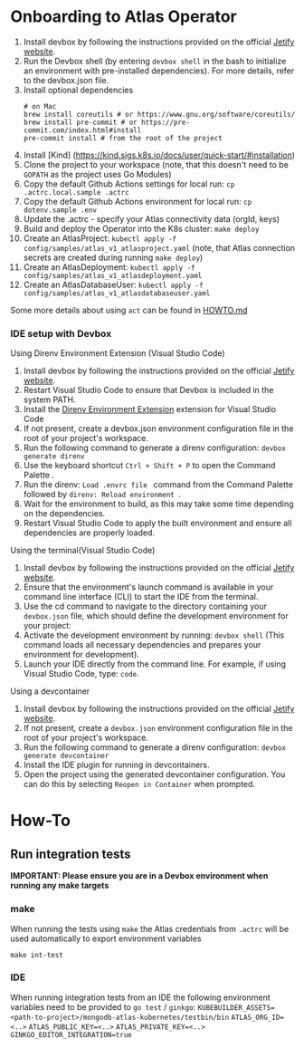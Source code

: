 # Onboarding to Atlas Operator
1. Install devbox by following the instructions provided on the official [Jetify website](https://www.jetify.com/devbox).
2. Run the Devbox shell (by entering ```devbox shell``` in the bash to initialize an environment with pre-installed dependencies). For more details, refer to the devbox.json file.
3. Install optional dependencies
    ```
    # on Mac
    brew install coreutils # or https://www.gnu.org/software/coreutils/
    brew install pre-commit # or https://pre-commit.com/index.html#install
    pre-commit install # from the root of the project
    ```
4. Install [Kind] (https://kind.sigs.k8s.io/docs/user/quick-start/#installation)
4. Clone the project to your workspace (note, that this doesn't need to be `GOPATH` as the project uses Go Modules)
5. Copy the default Github Actions settings for local run: `cp .actrc.local.sample .actrc`
6. Copy the default Github Actions environment for local run: `cp dotenv.sample .env`
7. Update the .actrc - specify your Atlas connectivity data (orgId, keys)
8. Build and deploy the Operator into the K8s cluster: `make deploy`
9. Create an AtlasProject: `kubectl apply -f config/samples/atlas_v1_atlasproject.yaml` (note, that Atlas connection secrets are created during running `make deploy`)
10. Create an AtlasDeployment: `kubectl apply -f config/samples/atlas_v1_atlasdeployment.yaml`
11. Create an AtlasDatabaseUser: `kubectl apply -f config/samples/atlas_v1_atlasdatabaseuser.yaml`

Some more details about using `act` can be found in [HOWTO.md](../../.github/HOWTO.md)
### IDE setup with Devbox
Using Direnv Environment Extension (Visual Studio Code)
1. Install devbox by following the instructions provided on the official [Jetify website](https://www.jetify.com/devbox).
2. Restart Visual Studio Code to ensure that Devbox is included in the system PATH.
3. Install the [Direnv Environment Extension](https://marketplace.visualstudio.com/items?itemName=mkhl.direnv) extension for Visual Studio Code
4. If not present, create a devbox.json environment configuration file in the root of your project's workspace.
5. Run the following command to generate a direnv configuration:  `devbox generate direnv`
6. Use the keyboard shortcut  `Ctrl + Shift + P` to open the Command Palette .
7. Run the direnv:  `Load .envrc file ` command from the Command Palette followed by  `direnv: Reload environment `.
8. Wait for the environment to build, as this may take some time depending on the dependencies.
9. Restart Visual Studio Code to apply the built environment and ensure all dependencies are properly loaded.

Using the terminal(Visual Studio Code)
1. Install devbox by following the instructions provided on the official [Jetify website](https://www.jetify.com/devbox).
2. Ensure that the environment's launch command is available in your command line interface (CLI) to start the IDE from the terminal.
3. Use the cd command to navigate to the directory containing your `devbox.json` file, which should define the development environment for your project:
4. Activate the development environment by running: `devbox shell` (This command loads all necessary dependencies and prepares your environment for development).
5. Launch your IDE directly from the command line. For example, if using Visual Studio Code, type: `code`.

Using a devcontainer
1. Install devbox by following the instructions provided on the official [Jetify website](https://www.jetify.com/devbox).
2. If not present, create a `devbox.json` environment configuration file in the root of your project's workspace.
3. Run the following command to generate a direnv configuration: `devbox generate devcontainer`
4. Install the IDE plugin for running in devcontainers.
5. Open the project using the generated devcontainer configuration. You can do this by selecting `Reopen in Container` when prompted.


# How-To
## Run integration tests

**IMPORTANT: Please ensure you are in a Devbox environment when running any make targets**

### make
When running the tests using `make` the Atlas credentials from `.actrc` will be used automatically to export environment
variables
```devbox shell
make int-test
```

### IDE
When running integration tests from an IDE the following environment variables need to be provided to `go test` / `ginkgo`:
`KUBEBUILDER_ASSETS=<path-to-project>/mongodb-atlas-kubernetes/testbin/bin`
`ATLAS_ORG_ID=<..>`
`ATLAS_PUBLIC_KEY=<..>`
`ATLAS_PRIVATE_KEY=<..>`
`GINKGO_EDITOR_INTEGRATION=true`
